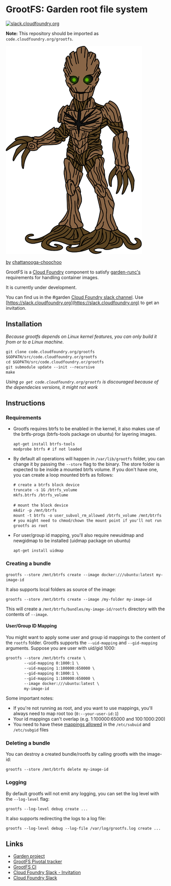 # GrootFS: Garden root file system

[![slack.cloudfoundry.org](http://slack.cloudfoundry.org/badge.svg)](http://slack.cloudfoundry.org)

**Note:** This repository should be imported as `code.cloudfoundry.org/grootfs`.

![Groot](assets/groot.png)

[by](https://creativecommons.org/licenses/by-nc-nd/3.0/) [chattanooga-choochoo](http://chattanooga-choochoo.deviantart.com/art/Groot-584361210)

GrootFS is a [Cloud Foundry](https://www.cloudfoundry.org) component to satisfy
[garden-runc's](https://github.com/cloudfoundry/garden-runc-release)
requirements for handling container images.

It is currently under development.

You can find us in the #garden [Cloud Foundry slack
channel](https://cloudfoundry.slack.com). Use
[https://slack.cloudfoundry.org](https://slack.cloudfoundry.org) to get an
invitation.

## Installation

_Because grootfs depends on Linux kernel features, you can only build it from or
to a Linux machine._

```
git clone code.cloudfoundry.org/grootfs $GOPATH/src/code.cloudfoundry.or/grootfs
cd $GOPATH/src/code.cloudfoundry.or/grootfs
git submodule update --init --recursive
make
```

_Using `go get code.cloudfoundry.org/grootfs` is discouraged because of the dependecies versions, it might not work_

## Instructions

### Requirements

* Grootfs requires btrfs to be enabled in the kernel, it also makes use of the brtfs-progs
(btrfs-tools package on ubuntu) for layering images.

  ```
  apt-get install btrfs-tools
  modprobe btrfs # if not loaded
  ```

* By default all operations will happen in `/var/lib/grootfs` folder, you can
change it by passing the `--store` flag to the binary. The store folder is expected
to be inside a mounted btrfs volume. If you don't have one, you can create a loop mounted
btrfs as follows:

  ```
  # create a btrfs block device
  truncate -s 1G /btrfs_volume
  mkfs.btrfs /btrfs_volume

  # mount the block device
  mkdir -p /mnt/btrfs
  mount -t btrfs -o user_subvol_rm_allowed /btrfs_volume /mnt/btrfs
  # you might need to chmod/chown the mount point if you'll not run grootfs as root
  ```

* For user/group id mapping, you'll also require newuidmap and newgidmap to be
installed (uidmap package on ubuntu)

  ```
  apt-get install uidmap
  ```


### Creating a bundle

```
grootfs --store /mnt/btrfs create --image docker:///ubuntu:latest my-image-id
```

It also supports local folders as source of the image:

```
grootfs --store /mnt/btrfs create --image /my-folder my-image-id
```

This will create a `/mnt/btrfs/bundles/my-image-id/rootfs` directory with the
contents of `--image`.

#### User/Group ID Mapping

You might want to apply some user and group id mappings to the content of the
`rootfs` folder. Grootfs supports the `--uid-mapping` and `--gid-mapping` arguments.
Suppose you are user with uid/gid 1000:

```
grootfs --store /mnt/btrfs create \
        --uid-mapping 0:1000:1 \
        --uid-mapping 1:100000:650000 \
        --gid-mapping 0:1000:1 \
        --gid-mapping 1:100000:650000 \
        --image docker:///ubuntu:latest \
        my-image-id
```

Some important notes:
* If you're not running as root, and you want to use mappings, you'll always need to map root too (`0:--your-user-id:1`)
* Your id mappings can't overlap (e.g. 1:100000:65000 and 100:1000:200)
* You need to have these [mappings allowed](http://man7.org/linux/man-pages/man5/subuid.5.html) in the `/etc/subuid` and `/etc/subgid` files


### Deleting a bundle

You can destroy a created bundle/rootfs by calling grootfs with the image-id:

```
grootfs --store /mnt/btrfs delete my-image-id
```

### Logging

By default grootfs will not emit any logging, you can set the log level with the
`--log-level` flag:

```
grootfs --log-level debug create ...
```

It also supports redirecting the logs to a log file:

```
grootfs --log-level debug --log-file /var/log/grootfs.log create ...
```

## Links

* [Garden project](https://github.com/cloudfoundry/garden)
* [GrootFS Pivotal tracker](https://www.pivotaltracker.com/n/projects/1661239)
* [GrootFS CI](https://grootfs.ci.cf-app.com)
* [Cloud Foundry Slack - Invitation](https://slack.cloudfoundry.org/)
* [Cloud Foundry Slack](https://cloudfoundry.slack.com/)
